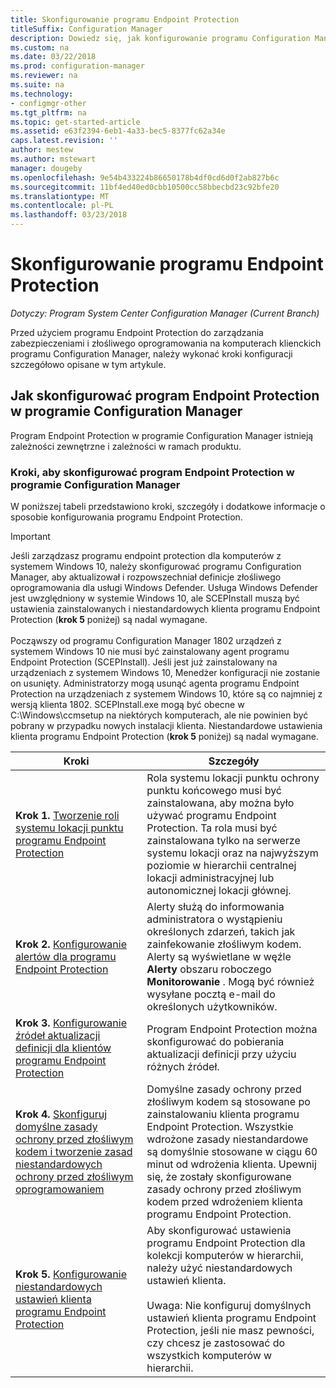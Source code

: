 ```yaml
---
title: Skonfigurowanie programu Endpoint Protection
titleSuffix: Configuration Manager
description: Dowiedz się, jak konfigurowanie programu Configuration Manager aby aktualizował i rozpowszechniał definicje złośliwego oprogramowania dla usługi Windows Defender.
ms.custom: na
ms.date: 03/22/2018
ms.prod: configuration-manager
ms.reviewer: na
ms.suite: na
ms.technology:
- configmgr-other
ms.tgt_pltfrm: na
ms.topic: get-started-article
ms.assetid: e63f2394-6eb1-4a33-bec5-8377fc62a34e
caps.latest.revision: ''
author: mestew
ms.author: mstewart
manager: dougeby
ms.openlocfilehash: 9e54b433224b86650178b4df0cd6d0f2ab827b6c
ms.sourcegitcommit: 11bf4ed40ed0cbb10500cc58bbecbd23c92bfe20
ms.translationtype: MT
ms.contentlocale: pl-PL
ms.lasthandoff: 03/23/2018
---
```

# <a name="configure-endpoint-protection"></a>Skonfigurowanie programu Endpoint Protection

*Dotyczy: Program System Center Configuration Manager (Current Branch)*

Przed użyciem programu Endpoint Protection do zarządzania zabezpieczeniami i złośliwego oprogramowania na komputerach klienckich programu Configuration Manager, należy wykonać kroki konfiguracji szczegółowo opisane w tym artykule.  

## <a name="how-to-configure-endpoint-protection-in-configuration-manager"></a>Jak skonfigurować program Endpoint Protection w programie Configuration Manager  
 Program Endpoint Protection w programie Configuration Manager istnieją zależności zewnętrzne i zależności w ramach produktu.  

### <a name="steps-to-configure-endpoint-protection-in-configuration-manager"></a>Kroki, aby skonfigurować program Endpoint Protection w programie Configuration Manager  
 W poniższej tabeli przedstawiono kroki, szczegóły i dodatkowe informacje o sposobie konfigurowania programu Endpoint Protection.  

> [!IMPORTANT]  
>  Jeśli zarządzasz programu endpoint protection dla komputerów z systemem Windows 10, należy skonfigurować programu Configuration Manager, aby aktualizował i rozpowszechniał definicje złośliwego oprogramowania dla usługi Windows Defender. Usługa Windows Defender jest uwzględniony w systemie Windows 10, ale SCEPInstall muszą być ustawienia zainstalowanych i niestandardowych klienta programu Endpoint Protection (**krok 5** poniżej) są nadal wymagane. </br> </br>
> Począwszy od programu Configuration Manager 1802 urządzeń z systemem Windows 10 nie musi być zainstalowany agent programu Endpoint Protection (SCEPInstall). Jeśli jest już zainstalowany na urządzeniach z systemem Windows 10, Menedżer konfiguracji nie zostanie on usunięty. Administratorzy mogą usunąć agenta programu Endpoint Protection na urządzeniach z systemem Windows 10, które są co najmniej z wersją klienta 1802. SCEPInstall.exe mogą być obecne w C:\Windows\ccmsetup na niektórych komputerach, ale nie powinien być pobrany w przypadku nowych instalacji klienta. Niestandardowe ustawienia klienta programu Endpoint Protection (**krok 5** poniżej) są nadal wymagane. <!--503654-->

|Kroki|Szczegóły|  
|-----------|-------------|  
|**Krok 1.** [Tworzenie roli systemu lokacji punktu programu Endpoint Protection](endpoint-protection-site-role.md)|Rola systemu lokacji punktu ochrony punktu końcowego musi być zainstalowana, aby można było używać programu Endpoint Protection. Ta rola musi być zainstalowana tylko na serwerze systemu lokacji oraz na najwyższym poziomie w hierarchii centralnej lokacji administracyjnej lub autonomicznej lokacji głównej. |  
|**Krok 2.** [Konfigurowanie alertów dla programu Endpoint Protection](endpoint-configure-alerts.md)|Alerty służą do informowania administratora o wystąpieniu określonych zdarzeń, takich jak zainfekowanie złośliwym kodem. Alerty są wyświetlane w węźle **Alerty** obszaru roboczego **Monitorowanie** . Mogą być również wysyłane pocztą e-mail do określonych użytkowników. |  
|**Krok 3.** [Konfigurowanie źródeł aktualizacji definicji dla klientów programu Endpoint Protection](endpoint-definition-updates.md)|Program Endpoint Protection można skonfigurować do pobierania aktualizacji definicji przy użyciu różnych źródeł. |  
|**Krok 4.** [Skonfiguruj domyślne zasady ochrony przed złośliwym kodem i tworzenie zasad niestandardowych ochrony przed złośliwym oprogramowaniem](endpoint-antimalware-policies.md)|Domyślne zasady ochrony przed złośliwym kodem są stosowane po zainstalowaniu klienta programu Endpoint Protection. Wszystkie wdrożone zasady niestandardowe są domyślnie stosowane w ciągu 60 minut od wdrożenia klienta. Upewnij się, że zostały skonfigurowane zasady ochrony przed złośliwym kodem przed wdrożeniem klienta programu Endpoint Protection. |  
|**Krok 5.** [Konfigurowanie niestandardowych ustawień klienta programu Endpoint Protection](endpoint-protection-configure-client.md)|Aby skonfigurować ustawienia programu Endpoint Protection dla kolekcji komputerów w hierarchii, należy użyć niestandardowych ustawień klienta.<br /><br /> Uwaga: Nie konfiguruj domyślnych ustawień klienta programu Endpoint Protection, jeśli nie masz pewności, czy chcesz je zastosować do wszystkich komputerów w hierarchii. |  
